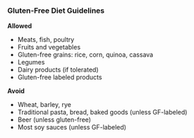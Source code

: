 ### Gluten-Free Diet Guidelines

**Allowed**
- Meats, fish, poultry
- Fruits and vegetables
- Gluten-free grains: rice, corn, quinoa, cassava
- Legumes
- Dairy products (if tolerated)
- Gluten-free labeled products

**Avoid**
- Wheat, barley, rye
- Traditional pasta, bread, baked goods (unless GF-labeled)
- Beer (unless gluten-free)
- Most soy sauces (unless GF-labeled)
